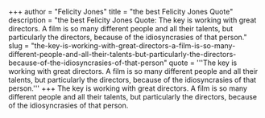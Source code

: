 +++
author = "Felicity Jones"
title = "the best Felicity Jones Quote"
description = "the best Felicity Jones Quote: The key is working with great directors. A film is so many different people and all their talents, but particularly the directors, because of the idiosyncrasies of that person."
slug = "the-key-is-working-with-great-directors-a-film-is-so-many-different-people-and-all-their-talents-but-particularly-the-directors-because-of-the-idiosyncrasies-of-that-person"
quote = '''The key is working with great directors. A film is so many different people and all their talents, but particularly the directors, because of the idiosyncrasies of that person.'''
+++
The key is working with great directors. A film is so many different people and all their talents, but particularly the directors, because of the idiosyncrasies of that person.
